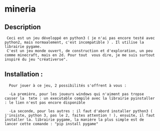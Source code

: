 # mineria
 
 Description
 ------------
 
     Ceci est un jeu développé en python3 ( je n'ai pas encore testé avec python2, mais normaalement, c'est incompatible ) . Il utilise la librairie pygame.
     C'est un jeu monde ouvert, de construction et d'exploration, un peu comme minecraft, mais en 2d. Pour tout  vous dire, je me suis surtout inspiré du jeu "créativerse".
     
 Installation :
 --------------
 
      Pour jouer à ce jeu, 2 possibilités s'offrent à vous :
      
      -La première, pour les joueurs windows qui n'aiment pas tropse casser la  tete : un executable compilé avec la librairie pyinstaller : le lien n'est pas encore disponible

      -La seconde, pour les autres : il faut d'abord installer python3 ( j'insiste, python 3, pas le 2, faites attention ! ), ensuite, il faut installer la. librairie pygame, la manière la plus simple est de lancer cette comande : "pip install pygame" 
      
     
